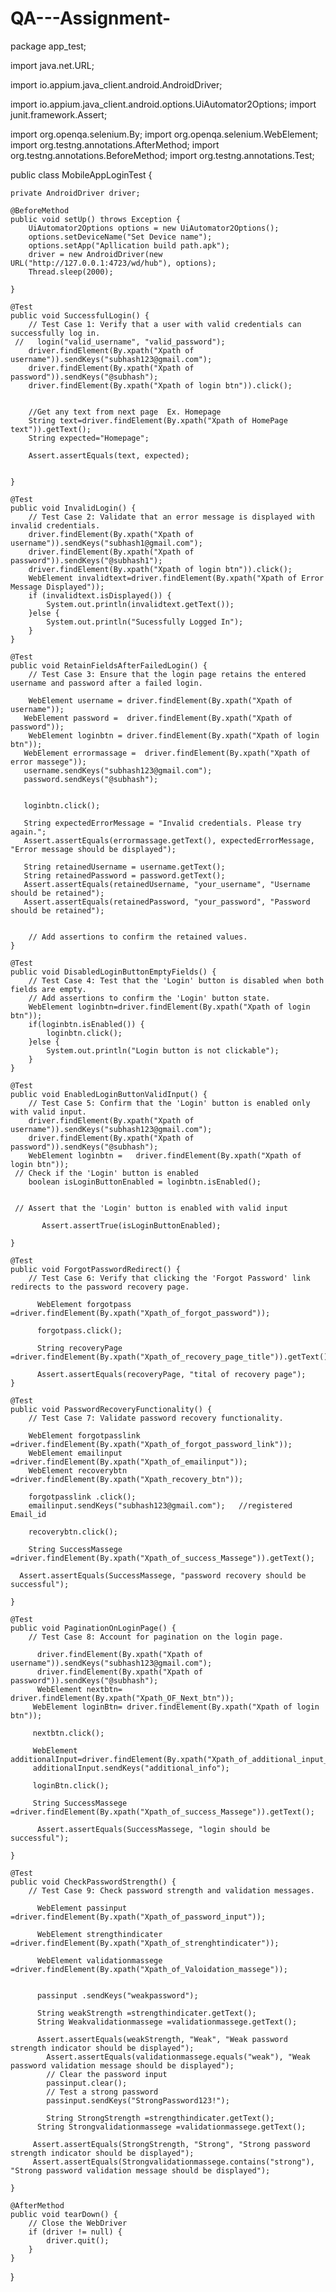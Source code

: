 # QA---Assignment-



package app_test;

import java.net.URL;


import io.appium.java_client.android.AndroidDriver;

import io.appium.java_client.android.options.UiAutomator2Options;
import junit.framework.Assert;

import org.openqa.selenium.By;
import org.openqa.selenium.WebElement;
import org.testng.annotations.AfterMethod;
import org.testng.annotations.BeforeMethod;
import org.testng.annotations.Test;

public class MobileAppLoginTest {

    private AndroidDriver driver;

    @BeforeMethod
    public void setUp() throws Exception {
        UiAutomator2Options options = new UiAutomator2Options();
        options.setDeviceName("Set Device name");
        options.setApp("Apllication build path.apk");
        driver = new AndroidDriver(new URL("http://127.0.0.1:4723/wd/hub"), options);
        Thread.sleep(2000);
        
    }

    @Test
    public void SuccessfulLogin() {
        // Test Case 1: Verify that a user with valid credentials can successfully log in.
     //   login("valid_username", "valid_password");
        driver.findElement(By.xpath("Xpath of username")).sendKeys("subhash123@gmail.com");
        driver.findElement(By.xpath("Xpath of password")).sendKeys("@subhash");
        driver.findElement(By.xpath("Xpath of login btn")).click();
		
        
		//Get any text from next page  Ex. Homepage
		String text=driver.findElement(By.xpath("Xpath of HomePage text")).getText();
		String expected="Homepage";
		
		Assert.assertEquals(text, expected);
		
        
    }

    @Test
    public void InvalidLogin() {
        // Test Case 2: Validate that an error message is displayed with invalid credentials.
    	driver.findElement(By.xpath("Xpath of username")).sendKeys("subhash1@gmail.com");
        driver.findElement(By.xpath("Xpath of password")).sendKeys("@subhash1");
        driver.findElement(By.xpath("Xpath of login btn")).click();
        WebElement invalidtext=driver.findElement(By.xpath("Xpath of Error Message Displayed"));
        if (invalidtext.isDisplayed()) {
        	System.out.println(invalidtext.getText());
        }else {
        	System.out.println("Sucessfully Logged In");
        }
    }

    @Test
    public void RetainFieldsAfterFailedLogin() {
        // Test Case 3: Ensure that the login page retains the entered username and password after a failed login.
        
    	WebElement username = driver.findElement(By.xpath("Xpath of username"));
       WebElement password =  driver.findElement(By.xpath("Xpath of password"));
        WebElement loginbtn = driver.findElement(By.xpath("Xpath of login btn")); 	
       WebElement errormassage =  driver.findElement(By.xpath("Xpath of error massege"));
       username.sendKeys("subhash123@gmail.com");
       password.sendKeys("@subhash");
       
       
       loginbtn.click();
       
       String expectedErrorMessage = "Invalid credentials. Please try again.";
       Assert.assertEquals(errormassage.getText(), expectedErrorMessage, "Error message should be displayed");
       
       String retainedUsername = username.getText();
       String retainedPassword = password.getText();
       Assert.assertEquals(retainedUsername, "your_username", "Username should be retained");
       Assert.assertEquals(retainedPassword, "your_password", "Password should be retained");
         
        
        // Add assertions to confirm the retained values.
    }

    @Test
    public void DisabledLoginButtonEmptyFields() {
        // Test Case 4: Test that the 'Login' button is disabled when both fields are empty.
        // Add assertions to confirm the 'Login' button state.
        WebElement loginbtn=driver.findElement(By.xpath("Xpath of login btn"));
        if(loginbtn.isEnabled()) {
        	loginbtn.click();
        }else {
        	System.out.println("Login button is not clickable");
        }
    }

    @Test
    public void EnabledLoginButtonValidInput() {
        // Test Case 5: Confirm that the 'Login' button is enabled only with valid input.
        driver.findElement(By.xpath("Xpath of username")).sendKeys("subhash123@gmail.com");
        driver.findElement(By.xpath("Xpath of password")).sendKeys("@subhash");
        WebElement loginbtn =   driver.findElement(By.xpath("Xpath of login btn"));
     // Check if the 'Login' button is enabled
        boolean isLoginButtonEnabled = loginbtn.isEnabled();
       
    	
     // Assert that the 'Login' button is enabled with valid input
       
    	   Assert.assertTrue(isLoginButtonEnabled);
       
    }

    @Test
    public void ForgotPasswordRedirect() {
        // Test Case 6: Verify that clicking the 'Forgot Password' link redirects to the password recovery page.
        
    	  WebElement forgotpass =driver.findElement(By.xpath("Xpath_of_forgot_password"));
    	  
    	  forgotpass.click();
    	  
    	  String recoveryPage =driver.findElement(By.xpath("Xpath_of_recovery_page_title")).getText();
    	  
    	  Assert.assertEquals(recoveryPage, "tital of recovery page");
    }

    @Test
    public void PasswordRecoveryFunctionality() {
        // Test Case 7: Validate password recovery functionality.
       
        WebElement forgotpasslink =driver.findElement(By.xpath("Xpath_of_forgot_password_link"));
        WebElement emailinput =driver.findElement(By.xpath("Xpath_of_emailinput"));
        WebElement recoverybtn =driver.findElement(By.xpath("Xpath_recovery_btn"));
        
        forgotpasslink .click();
        emailinput.sendKeys("subhash123@gmail.com");   //registered Email_id
        
        recoverybtn.click();
        
        String SuccessMassege =driver.findElement(By.xpath("Xpath_of_success_Massege")).getText();
  	  
  	  Assert.assertEquals(SuccessMassege, "password recovery should be successful");
        
    }

    @Test
    public void PaginationOnLoginPage() {
        // Test Case 8: Account for pagination on the login page.
    	
    	  driver.findElement(By.xpath("Xpath of username")).sendKeys("subhash123@gmail.com");
          driver.findElement(By.xpath("Xpath of password")).sendKeys("@subhash");
          WebElement nextbtn= driver.findElement(By.xpath("Xpath_OF_Next_btn"));
         WebElement loginBtn= driver.findElement(By.xpath("Xpath of login btn"));
         
         nextbtn.click();
         
         WebElement additionalInput=driver.findElement(By.xpath("Xpath_of_additional_input_filed"));
         additionalInput.sendKeys("additional_info");
         
         loginBtn.click();
         
         String SuccessMassege =driver.findElement(By.xpath("Xpath_of_success_Massege")).getText();
     	  
     	  Assert.assertEquals(SuccessMassege, "login should be successful");
           
    }

    @Test
    public void CheckPasswordStrength() {
        // Test Case 9: Check password strength and validation messages.
    	
    	  WebElement passinput =driver.findElement(By.xpath("Xpath_of_password_input"));
    	  
    	  WebElement strengthindicater =driver.findElement(By.xpath("Xpath_of_strenghtindicater"));
    	  
    	  WebElement validationmassege =driver.findElement(By.xpath("Xpath_of_Valoidation_massege"));
    	  
    	  
    	  passinput .sendKeys("weakpassword");
    	  
    	  String weakStrength =strengthindicater.getText();
    	  String Weakvalidationmassege =validationmassege.getText();
    	  
    	  Assert.assertEquals(weakStrength, "Weak", "Weak password strength indicator should be displayed");
    	    Assert.assertEquals(validationmassege.equals("weak"), "Weak password validation message should be displayed");
    	    // Clear the password input
    	    passinput.clear();
    	    // Test a strong password
    	    passinput.sendKeys("StrongPassword123!");
    	    
    	    String StrongStrength =strengthindicater.getText();
      	  String Strongvalidationmassege =validationmassege.getText();
      	  
      	 Assert.assertEquals(StrongStrength, "Strong", "Strong password strength indicator should be displayed");
         Assert.assertEquals(Strongvalidationmassege.contains("strong"), "Strong password validation message should be displayed");
      	 
    }

    @AfterMethod
    public void tearDown() {
        // Close the WebDriver
        if (driver != null) {
            driver.quit();
        }
    }

    
}

